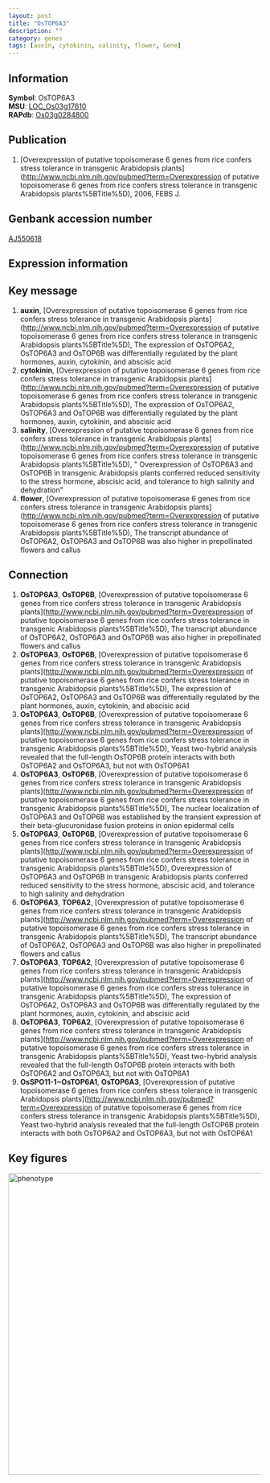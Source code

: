 ```yaml
---
layout: post
title: "OsTOP6A3"
description: ""
category: genes
tags: [auxin, cytokinin, salinity, flower, Gene]
---
```


## Information
__Symbol__: OsTOP6A3  
__MSU__: [LOC_Os03g17610](http://rice.plantbiology.msu.edu/cgi-bin/ORF_infopage.cgi?orf=LOC_Os03g17610)  
__RAPdb__: [Os03g0284800](http://rapdb.dna.affrc.go.jp/viewer/gbrowse_details/irgsp1?name=Os03g0284800)  

## Publication
1. [Overexpression of putative topoisomerase 6 genes from rice confers stress tolerance in transgenic Arabidopsis plants](http://www.ncbi.nlm.nih.gov/pubmed?term=Overexpression of putative topoisomerase 6 genes from rice confers stress tolerance in transgenic Arabidopsis plants%5BTitle%5D), 2006, FEBS J.

## Genbank accession number
[AJ550618](http://www.ncbi.nlm.nih.gov/nuccore/AJ550618)  

## Expression information

## Key message
1. __auxin__, [Overexpression of putative topoisomerase 6 genes from rice confers stress tolerance in transgenic Arabidopsis plants](http://www.ncbi.nlm.nih.gov/pubmed?term=Overexpression of putative topoisomerase 6 genes from rice confers stress tolerance in transgenic Arabidopsis plants%5BTitle%5D),  The expression of OsTOP6A2, OsTOP6A3 and OsTOP6B was differentially regulated by the plant hormones, auxin, cytokinin, and abscisic acid
2. __cytokinin__, [Overexpression of putative topoisomerase 6 genes from rice confers stress tolerance in transgenic Arabidopsis plants](http://www.ncbi.nlm.nih.gov/pubmed?term=Overexpression of putative topoisomerase 6 genes from rice confers stress tolerance in transgenic Arabidopsis plants%5BTitle%5D),  The expression of OsTOP6A2, OsTOP6A3 and OsTOP6B was differentially regulated by the plant hormones, auxin, cytokinin, and abscisic acid
3. __salinity__, [Overexpression of putative topoisomerase 6 genes from rice confers stress tolerance in transgenic Arabidopsis plants](http://www.ncbi.nlm.nih.gov/pubmed?term=Overexpression of putative topoisomerase 6 genes from rice confers stress tolerance in transgenic Arabidopsis plants%5BTitle%5D), " Overexpression of OsTOP6A3 and OsTOP6B in transgenic Arabidopsis plants conferred reduced sensitivity to the stress hormone, abscisic acid, and tolerance to high salinity and dehydration"
4. __flower__, [Overexpression of putative topoisomerase 6 genes from rice confers stress tolerance in transgenic Arabidopsis plants](http://www.ncbi.nlm.nih.gov/pubmed?term=Overexpression of putative topoisomerase 6 genes from rice confers stress tolerance in transgenic Arabidopsis plants%5BTitle%5D),  The transcript abundance of OsTOP6A2, OsTOP6A3 and OsTOP6B was also higher in prepollinated flowers and callus

## Connection
1. __OsTOP6A3__, __OsTOP6B__, [Overexpression of putative topoisomerase 6 genes from rice confers stress tolerance in transgenic Arabidopsis plants](http://www.ncbi.nlm.nih.gov/pubmed?term=Overexpression of putative topoisomerase 6 genes from rice confers stress tolerance in transgenic Arabidopsis plants%5BTitle%5D),  The transcript abundance of OsTOP6A2, OsTOP6A3 and OsTOP6B was also higher in prepollinated flowers and callus
2. __OsTOP6A3__, __OsTOP6B__, [Overexpression of putative topoisomerase 6 genes from rice confers stress tolerance in transgenic Arabidopsis plants](http://www.ncbi.nlm.nih.gov/pubmed?term=Overexpression of putative topoisomerase 6 genes from rice confers stress tolerance in transgenic Arabidopsis plants%5BTitle%5D),  The expression of OsTOP6A2, OsTOP6A3 and OsTOP6B was differentially regulated by the plant hormones, auxin, cytokinin, and abscisic acid
3. __OsTOP6A3__, __OsTOP6B__, [Overexpression of putative topoisomerase 6 genes from rice confers stress tolerance in transgenic Arabidopsis plants](http://www.ncbi.nlm.nih.gov/pubmed?term=Overexpression of putative topoisomerase 6 genes from rice confers stress tolerance in transgenic Arabidopsis plants%5BTitle%5D),  Yeast two-hybrid analysis revealed that the full-length OsTOP6B protein interacts with both OsTOP6A2 and OsTOP6A3, but not with OsTOP6A1
4. __OsTOP6A3__, __OsTOP6B__, [Overexpression of putative topoisomerase 6 genes from rice confers stress tolerance in transgenic Arabidopsis plants](http://www.ncbi.nlm.nih.gov/pubmed?term=Overexpression of putative topoisomerase 6 genes from rice confers stress tolerance in transgenic Arabidopsis plants%5BTitle%5D),  The nuclear localization of OsTOP6A3 and OsTOP6B was established by the transient expression of their beta-glucuronidase fusion proteins in onion epidermal cells
5. __OsTOP6A3__, __OsTOP6B__, [Overexpression of putative topoisomerase 6 genes from rice confers stress tolerance in transgenic Arabidopsis plants](http://www.ncbi.nlm.nih.gov/pubmed?term=Overexpression of putative topoisomerase 6 genes from rice confers stress tolerance in transgenic Arabidopsis plants%5BTitle%5D),  Overexpression of OsTOP6A3 and OsTOP6B in transgenic Arabidopsis plants conferred reduced sensitivity to the stress hormone, abscisic acid, and tolerance to high salinity and dehydration
6. __OsTOP6A3__, __TOP6A2__, [Overexpression of putative topoisomerase 6 genes from rice confers stress tolerance in transgenic Arabidopsis plants](http://www.ncbi.nlm.nih.gov/pubmed?term=Overexpression of putative topoisomerase 6 genes from rice confers stress tolerance in transgenic Arabidopsis plants%5BTitle%5D),  The transcript abundance of OsTOP6A2, OsTOP6A3 and OsTOP6B was also higher in prepollinated flowers and callus
7. __OsTOP6A3__, __TOP6A2__, [Overexpression of putative topoisomerase 6 genes from rice confers stress tolerance in transgenic Arabidopsis plants](http://www.ncbi.nlm.nih.gov/pubmed?term=Overexpression of putative topoisomerase 6 genes from rice confers stress tolerance in transgenic Arabidopsis plants%5BTitle%5D),  The expression of OsTOP6A2, OsTOP6A3 and OsTOP6B was differentially regulated by the plant hormones, auxin, cytokinin, and abscisic acid
8. __OsTOP6A3__, __TOP6A2__, [Overexpression of putative topoisomerase 6 genes from rice confers stress tolerance in transgenic Arabidopsis plants](http://www.ncbi.nlm.nih.gov/pubmed?term=Overexpression of putative topoisomerase 6 genes from rice confers stress tolerance in transgenic Arabidopsis plants%5BTitle%5D),  Yeast two-hybrid analysis revealed that the full-length OsTOP6B protein interacts with both OsTOP6A2 and OsTOP6A3, but not with OsTOP6A1
9. __OsSPO11-1~OsTOP6A1__, __OsTOP6A3__, [Overexpression of putative topoisomerase 6 genes from rice confers stress tolerance in transgenic Arabidopsis plants](http://www.ncbi.nlm.nih.gov/pubmed?term=Overexpression of putative topoisomerase 6 genes from rice confers stress tolerance in transgenic Arabidopsis plants%5BTitle%5D),  Yeast two-hybrid analysis revealed that the full-length OsTOP6B protein interacts with both OsTOP6A2 and OsTOP6A3, but not with OsTOP6A1

## Key figures
<img src="http://ricencode.github.io/images/OsTOP6A3.pheno.png" alt="phenotype"  style="width: 600px;"/>



